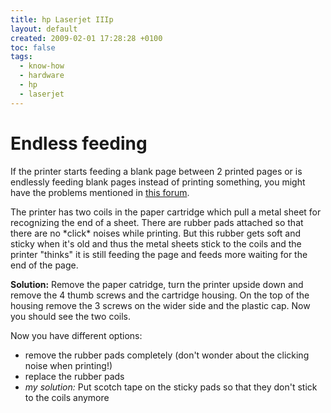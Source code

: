 ```yaml
---
title: hp Laserjet IIIp
layout: default
created: 2009-02-01 17:28:28 +0100
toc: false
tags:
  - know-how
  - hardware
  - hp
  - laserjet
---
```

Endless feeding
===============

If the printer starts feeding a blank page between 2 printed pages or is endlessly feeding blank pages instead of printing something,
you might have the problems mentioned in [this forum](http://forums1.itrc.hp.com/service/forums/questionanswer.do?admit=716493758+1118648472608+28353475&threadId=291567).

The printer has two coils in the paper cartridge which pull a metal sheet for recognizing the end of a sheet. There are rubber pads attached so that there are no \*click\*
noises while printing. But this rubber gets soft and sticky when it's old and thus the metal sheets stick to the coils and the printer "thinks" it is still feeding the page and feeds more waiting for the end of the page.

**Solution:** Remove the paper catridge, turn the printer upside down and remove the 4 thumb screws and the cartridge housing.
On the top of the housing remove the 3 screws on the wider side and the plastic cap. Now you should see the two coils.

Now you have different options:

  * remove the rubber pads completely (don't wonder about the clicking noise when printing!)
  * replace the rubber pads
  * *my solution:* Put scotch tape on the sticky pads so that they don't stick to the coils anymore
